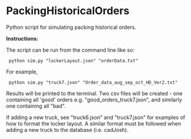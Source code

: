 # PackingHistoricalOrders

Python script for simulating packing historical orders.

**Instructions:**

The script can be run from the command line like so:
   
     python sim.py "lockerLayout.json" "orderData.txt"
                  
For example,
  
     python sim.py "truck7.json" "Order_data_aug_sep_oct_HD_Ver2.txt"

Results will be printed to the terminal. 
Two csv files will be created - one containing all 'good' orders e.g. "good_orders_truck7.json", and similarly one containing all "bad".  

If adding a new truck, see "truck6.json" and "truck7.json" for examples of how to format the locker layout. 
A similar format must be followed when adding a new truck to the database (i.e. cadJosh). 
                    
 

